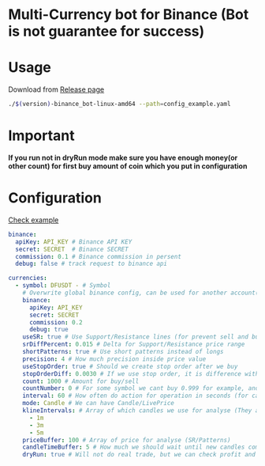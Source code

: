 # Multi-Currency bot for Binance (Bot is not guarantee for success)

# Usage

Download from [Release page](https://github.com/PxyUp/binance_bot/releases)

```sh
./$(version)-binance_bot-linux-amd64 --path=config_example.yaml
```

# Important

**If you run not in dryRun mode make sure you have enough money(or other count) for first buy amount of coin which you put in configuration**

# Configuration

[Check example](https://github.com/PxyUp/binance_bot/blob/master/config_example.yaml)

```yaml
binance:
  apiKey: API_KEY # Binance API KEY
  secret: SECRET  # Binance SECRET
  commission: 0.1 # Binance commission in persent
  debug: false # track request to binance api

currencies:
  - symbol: DFUSDT - # Symbol
    # Overwrite global binance config, can be used for another account(section can be removed)
    binance:
      apiKey: API_KEY
      secret: SECRET
      commission: 0.2
      debug: true
    useSR: true # Use Support/Resistance lines (for prevent sell and buy not in best points)
    srDiffPercent: 0.015 # Delta for Support/Resistance price range
    shortPatterns: true # Use short patterns instead of longs
    precision: 4 # How much precision inside price value
    useStopOrder: true # Should we create stop order after we buy
    stopOrderDiff: 0.0030 # If we use stop order, it is difference with real price (for make sure it will not execute immediately)
    count: 1000 # Amount for buy/sell
    countNumber: 0 # For some symbol we cant buy 0.999 for example, and in that case you should put precision number for count here (for example if we can put count 0.888 we should put here 3)
    interval: 60 # How often do action for operation in seconds (for candles 60 is ok, for livePrice mode better use 2sec)
    mode: Candle # We can have Candle/LivePrice
    klineIntervals: # Array of which candles we use for analyse (They analysed together, it is means if 1m show sell and 3m show nothing we will do nothing)
      - 1m
      - 3m
      - 5m
    priceBuffer: 100 # Array of price for analyse (SR/Patterns)
    candleTimeBuffer: 5 # How much we should wait until new candles comming (for example for 1m canldes comming in 00 second, so we will analyse candle on 54second(59-5)
    dryRun: true # Will not do real trade, but we can check profit and estimation of profit)
```